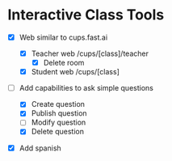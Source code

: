 # Interactive Class Tools

- [x] Web similar to cups.fast.ai
	- [x] Teacher web /cups/[class]/teacher
		- [x] Delete room
	- [x] Student web /cups/[class]
- [ ] Add capabilities to ask simple questions
  - [x] Create question
  - [x] Publish question
  - [ ] Modify question
  - [x] Delete question
- [x] Add spanish

